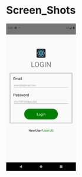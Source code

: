 # Screen_Shots
<img src="https://github.com/ArunKumarVallal99/Login/blob/master/ScreenShots/Screenshot_1606478747.png" height=400px >
